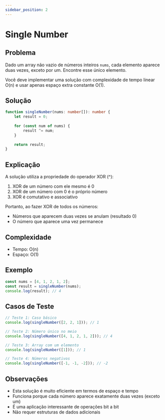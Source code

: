 ```yaml
---
sidebar_position: 2
---
```


# Single Number

## Problema

Dado um array não vazio de números inteiros `nums`, cada elemento aparece duas vezes, exceto por um. Encontre esse único elemento.

Você deve implementar uma solução com complexidade de tempo linear O(n) e usar apenas espaço extra constante O(1).

## Solução

```typescript
function singleNumber(nums: number[]): number {
    let result = 0;
    
    for (const num of nums) {
        result ^= num;
    }
    
    return result;
}
```

## Explicação

A solução utiliza a propriedade do operador XOR (^):

1. XOR de um número com ele mesmo é 0
2. XOR de um número com 0 é o próprio número
3. XOR é comutativo e associativo

Portanto, ao fazer XOR de todos os números:
- Números que aparecem duas vezes se anulam (resultado 0)
- O número que aparece uma vez permanece

## Complexidade

- Tempo: O(n)
- Espaço: O(1)

## Exemplo

```typescript
const nums = [4, 1, 2, 1, 2];
const result = singleNumber(nums);
console.log(result); // 4
```

## Casos de Teste

```typescript
// Teste 1: Caso básico
console.log(singleNumber([2, 2, 1])); // 1

// Teste 2: Número único no meio
console.log(singleNumber([4, 1, 2, 1, 2])); // 4

// Teste 3: Array com um elemento
console.log(singleNumber([1])); // 1

// Teste 4: Números negativos
console.log(singleNumber([-1, -1, -2])); // -2
```

## Observações

- Esta solução é muito eficiente em termos de espaço e tempo
- Funciona porque cada número aparece exatamente duas vezes (exceto um)
- É uma aplicação interessante de operações bit a bit
- Não requer estruturas de dados adicionais